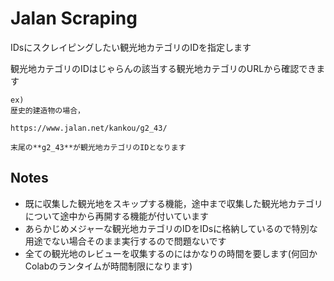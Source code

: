 # Jalan Scraping

IDsにスクレイピングしたい観光地カテゴリのIDを指定します

観光地カテゴリのIDはじゃらんの該当する観光地カテゴリのURLから確認できます

```
ex)
歴史的建造物の場合，

https://www.jalan.net/kankou/g2_43/

末尾の**g2_43**が観光地カテゴリのIDとなります
```

## Notes
- 既に収集した観光地をスキップする機能，途中まで収集した観光地カテゴリについて途中から再開する機能が付いています
- あらかじめメジャーな観光地カテゴリのIDをIDsに格納しているので特別な用途でない場合そのまま実行するので問題ないです
- 全ての観光地のレビューを収集するのにはかなりの時間を要します(何回かColabのランタイムが時間制限になります)
